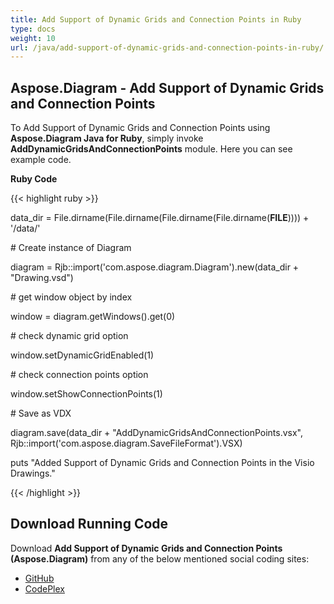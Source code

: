 ```yaml
---
title: Add Support of Dynamic Grids and Connection Points in Ruby
type: docs
weight: 10
url: /java/add-support-of-dynamic-grids-and-connection-points-in-ruby/
---
```


## **Aspose.Diagram - Add Support of Dynamic Grids and Connection Points**
To Add Support of Dynamic Grids and Connection Points using **Aspose.Diagram Java for Ruby**, simply invoke **AddDynamicGridsAndConnectionPoints** module. Here you can see example code.

**Ruby Code**

{{< highlight ruby >}}

 data_dir = File.dirname(File.dirname(File.dirname(File.dirname(__FILE__)))) + '/data/'

\# Create instance of Diagram

diagram = Rjb::import('com.aspose.diagram.Diagram').new(data_dir + "Drawing.vsd")

\# get window object by index

window = diagram.getWindows().get(0)

\# check dynamic grid option

window.setDynamicGridEnabled(1)

\# check connection points option

window.setShowConnectionPoints(1)

\# Save as VDX

diagram.save(data_dir + "AddDynamicGridsAndConnectionPoints.vsx", Rjb::import('com.aspose.diagram.SaveFileFormat').VSX)

puts "Added Support of Dynamic Grids and Connection Points in the Visio Drawings."

{{< /highlight >}}
## **Download Running Code**
Download **Add Support of Dynamic Grids and Connection Points (Aspose.Diagram)** from any of the below mentioned social coding sites:

- [GitHub](https://github.com/asposediagram/Aspose.Diagram-for-Java/blob/master/Plugins/Aspose_Diagram_Java_for_Ruby/lib/asposediagramjava/WindowElements/adddynamicgridsandconnectionpoints.rb)
- [CodePlex](https://asposediagramjavaruby.codeplex.com/SourceControl/latest#lib/asposediagramjava/WindowElements/adddynamicgridsandconnectionpoints.rb)
